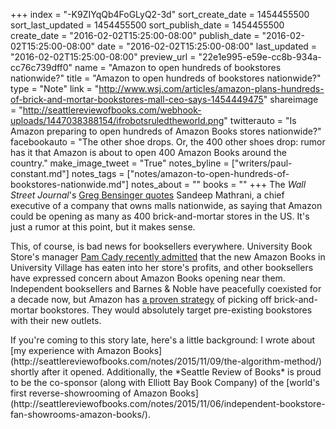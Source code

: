 +++
index = "-K9ZIYqQb4FoGLyQ2-3d"
sort_create_date = 1454455500
sort_last_updated = 1454455500
sort_publish_date = 1454455500
create_date = "2016-02-02T15:25:00-08:00"
publish_date = "2016-02-02T15:25:00-08:00"
date = "2016-02-02T15:25:00-08:00"
last_updated = "2016-02-02T15:25:00-08:00"
preview_url = "22e1e995-e59e-cc8b-934a-cc76c739dff0"
name = "Amazon to open hundreds of bookstores nationwide?"
title = "Amazon to open hundreds of bookstores nationwide?"
type = "Note"
link = "http://www.wsj.com/articles/amazon-plans-hundreds-of-brick-and-mortar-bookstores-mall-ceo-says-1454449475"
shareimage = "http://seattlereviewofbooks.com/webhook-uploads/1447038388154/ifrobotsruledtheworld.png"
twitterauto = "Is Amazon preparing to open hundreds of Amazon Books stores nationwide?"
facebookauto = "The other shoe drops. Or, the 400 other shoes drop: rumor has it that Amazon is about to open 400 Amazon Books around the country."
make_image_tweet = "True"
notes_byline = ["writers/paul-constant.md"]
notes_tags = ["notes/amazon-to-open-hundreds-of-bookstores-nationwide.md"]
notes_about = ""
books = ""
+++
The *Wall Street Journal*'s [Greg Bensinger quotes](http://www.wsj.com/articles/amazon-plans-hundreds-of-brick-and-mortar-bookstores-mall-ceo-says-1454449475) Sandeep Mathrani, a chief executive of a company that owns malls nationwide, as saying that Amazon could be opening as many as 400 brick-and-mortar stores in the US. It's just a rumor at this point, but it makes sense.

This, of course, is bad news for booksellers everywhere. University Book Store's manager [Pam Cady recently admitted](http://seattlereviewofbooks.com/notes/2016/01/21/university-book-store-warns-of-sales-impact-from-amazon-books/) that the new Amazon Books in University Village has eaten into her store's profits, and other booksellers have expressed concern about Amazon Books opening near them. Independent booksellers and Barnes & Noble have peacefully coexisted for a decade now, but Amazon has [a proven strategy](http://www.businessinsider.com/sadistic-amazon-treated-book-sellers-the-way-a-cheetah-would-pursue-a-sickly-gazelle-2013-10) of picking off brick-and-mortar bookstores. They would absolutely target pre-existing bookstores with their new outlets.

<p class="footer">If you're coming to this story late, here's a little background: I wrote about [my experience with Amazon Books](http://seattlereviewofbooks.com/notes/2015/11/09/the-algorithm-method/) shortly after it opened. Additionally, the *Seattle Review of Books* is proud to be the co-sponsor (along with Elliott Bay Book Company) of the [world's first reverse-showrooming of Amazon Books](http://seattlereviewofbooks.com/notes/2015/11/06/independent-bookstore-fan-showrooms-amazon-books/).</p>